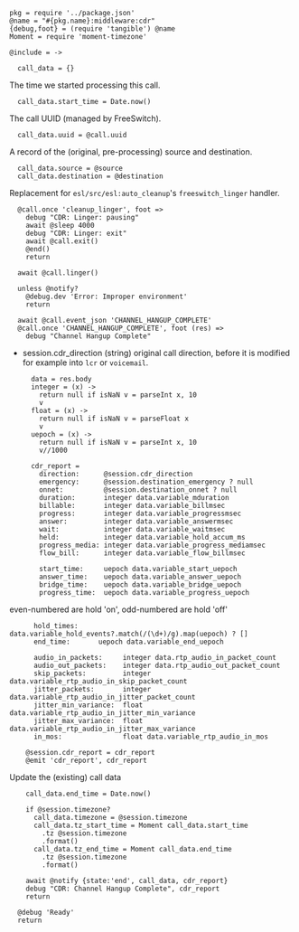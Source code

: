     pkg = require '../package.json'
    @name = "#{pkg.name}:middleware:cdr"
    {debug,foot} = (require 'tangible') @name
    Moment = require 'moment-timezone'

    @include = ->

      call_data = {}

The time we started processing this call.

      call_data.start_time = Date.now()

The call UUID (managed by FreeSwitch).

      call_data.uuid = @call.uuid

A record of the (original, pre-processing) source and destination.

      call_data.source = @source
      call_data.destination = @destination

Replacement for `esl/src/esl:auto_cleanup`'s `freeswitch_linger` handler.

      @call.once 'cleanup_linger', foot =>
        debug "CDR: Linger: pausing"
        await @sleep 4000
        debug "CDR: Linger: exit"
        await @call.exit()
        @end()
        return

      await @call.linger()

      unless @notify?
        @debug.dev 'Error: Improper environment'
        return

      await @call.event_json 'CHANNEL_HANGUP_COMPLETE'
      @call.once 'CHANNEL_HANGUP_COMPLETE', foot (res) =>
        debug "Channel Hangup Complete"

* session.cdr_direction (string) original call direction, before it is modified for example into `lcr` or `voicemail`.

        data = res.body
        integer = (x) ->
          return null if isNaN v = parseInt x, 10
          v
        float = (x) ->
          return null if isNaN v = parseFloat x
          v
        uepoch = (x) ->
          return null if isNaN v = parseInt x, 10
          v//1000

        cdr_report =
          direction:      @session.cdr_direction
          emergency:      @session.destination_emergency ? null
          onnet:          @session.destination_onnet ? null
          duration:       integer data.variable_mduration
          billable:       integer data.variable_billmsec
          progress:       integer data.variable_progressmsec
          answer:         integer data.variable_answermsec
          wait:           integer data.variable_waitmsec
          held:           integer data.variable_hold_accum_ms
          progress_media: integer data.variable_progress_mediamsec
          flow_bill:      integer data.variable_flow_billmsec

          start_time:     uepoch data.variable_start_uepoch
          answer_time:    uepoch data.variable_answer_uepoch
          bridge_time:    uepoch data.variable_bridge_uepoch
          progress_time:  uepoch data.variable_progress_uepoch

even-numbered are hold 'on', odd-numbered are hold 'off'

          hold_times:     data.variable_hold_events?.match(/(\d+)/g).map(uepoch) ? []
          end_time:       uepoch data.variable_end_uepoch

          audio_in_packets:     integer data.rtp_audio_in_packet_count
          audio_out_packets:    integer data.rtp_audio_out_packet_count
          skip_packets:         integer data.variable_rtp_audio_in_skip_packet_count
          jitter_packets:       integer data.variable_rtp_audio_in_jitter_packet_count
          jitter_min_variance:  float data.variable_rtp_audio_in_jitter_min_variance
          jitter_max_variance:  float data.variable_rtp_audio_in_jitter_max_variance
          in_mos:               float data.variable_rtp_audio_in_mos

        @session.cdr_report = cdr_report
        @emit 'cdr_report', cdr_report

Update the (existing) call data

        call_data.end_time = Date.now()

        if @session.timezone?
          call_data.timezone = @session.timezone
          call_data.tz_start_time = Moment call_data.start_time
            .tz @session.timezone
            .format()
          call_data.tz_end_time = Moment call_data.end_time
            .tz @session.timezone
            .format()

        await @notify {state:'end', call_data, cdr_report}
        debug "CDR: Channel Hangup Complete", cdr_report
        return

      @debug 'Ready'
      return
